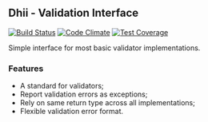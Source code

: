 ## Dhii - Validation Interface ##

[![Build Status](https://travis-ci.org/Dhii/validation-interface.svg?branch=master)](https://travis-ci.org/Dhii/validation-interface)
[![Code Climate](https://codeclimate.com/github/Dhii/validation-interface/badges/gpa.svg)](https://codeclimate.com/github/Dhii/validation-interface)
[![Test Coverage](https://codeclimate.com/github/Dhii/validation-interface/badges/coverage.svg)](https://codeclimate.com/github/Dhii/validation-interface/coverage)

Simple interface for most basic validator implementations.

### Features
- A standard for validators;
- Report validation errors as exceptions;
- Rely on same return type across all implementations;
- Flexible validation error format.

